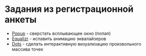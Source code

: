 Задания из регистрационной анкеты
===

- [Popup](Popup) - сверстать всплывающее окно (попап)
- [Equalizr](Equalizr) - испавить анимацию эквалайзеров
- [Dots](Dots) - сделать интерактивную визуализацию произвольного массива точек